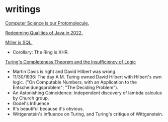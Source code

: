 # writings

[Computer Science is our Protomolecule.](./protomolecule/index.md)

[Redeeming Qualities of Java in 2022.](./java/redeeming_qualities_of_java_in_2022.md)

[Miller is SQL.](./miller/miller_is_sql.md)
* Corollary: The Ring is XHR.

[Turing's Completeness Theorem and the Insufficiency of Logic](./completeness/insufficiency_of_logic.md)
* Martin Davis is right and David Hilbert was wrong.
* 11/30/1936: The day A.M. Turing owned David Hilbert with Hilbert's own logic. ("On Computable Numbers, with an Application to the Entscheidungsproblem"; "The Deciding Problem").
* An Astonishing Coincidence: Independent discovery of lambda calculus by Church group.
* Godel's Influence
* It's beautiful because it's obvious.
* Wittgenstein's influence on Turing, and Turing's critique of Wittgenstein.
